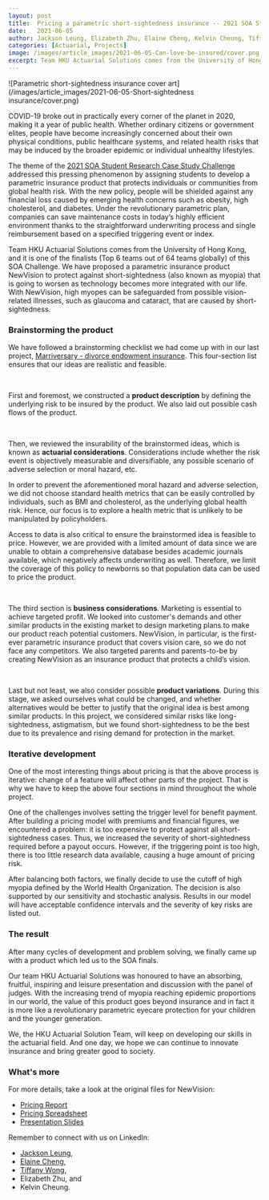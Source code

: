 ```yaml
---
layout: post
title:  Pricing a parametric short-sightedness insurance -- 2021 SOA Student Research Case Study Challenge Finalist
date:   2021-06-05
author: Jackson Leung, Elizabeth Zhu, Elaine Cheng, Kelvin Cheung, Tiffany Wong
categories: [Actuarial, Projects]
image: /images/article_images/2021-06-05-Can-love-be-insured/cover.png
excerpt: Team HKU Actuarial Solutions comes from the University of Hong Kong, and it is one of the finalists (Top 6 teams out of 64 teams globally) of this SOA Challenge. We have proposed a parametric insurance product NewVision to protect against short-sightedness...
---
```


![Parametric short-sightedness insurance cover art](/images/article_images/2021-06-05-Short-sightedness insurance/cover.png)


COVID-19 broke out in practically every corner of the planet in 2020, making it a year of public health. 
Whether ordinary citizens or government elites, people have become increasingly concerned about their own physical conditions, public healthcare systems, and related health risks that may be induced by the broader epidemic or individual unhealthy lifestyles.  

The theme of the [2021 SOA Student Research Case Study Challenge](https://www.soa.org/research/opportunities/2021-student-case-study/) addressed this pressing phenomenon by assigning students to develop a parametric insurance product that protects individuals or communities from global health risk.
With the new policy, people will be shielded against any financial loss caused by emerging health concerns such as obesity, high cholesterol, and diabetes.
Under the revolutionary parametric plan, companies can save maintenance costs in today’s highly efficient environment thanks to the straightforward underwriting process and single reimbursement based on a specified triggering event or index.

Team HKU Actuarial Solutions comes from the University of Hong Kong, and it is one of the finalists (Top 6 teams out of 64 teams globally) of this SOA Challenge. 
We have proposed a parametric insurance product NewVision to protect against short-sightedness (also  known as myopia) that is going to worsen as technology becomes more integrated with our life.
With NewVision, high myopes can be safeguarded from possible vision-related illnesses, such as glaucoma and cataract, that are caused by short-sightedness. 



### Brainstorming the product

We have followed a brainstorming checklist we had come up with in our last project, [Marriversary - divorce endowment insurance](https://actuarialcat.github.io/Marriversary/).
This four-section list ensures that our ideas are realistic and feasible. 

<p>&nbsp;</p>

First and foremost, we constructed a **product description** by defining the underlying risk to be insured by the product.
We also laid out possible cash flows of the product.

<p>&nbsp;</p>

Then, we reviewed the insurability of the brainstormed ideas, which is known as **actuarial considerations**.
Considerations include whether the risk event is objectively measurable and diversifiable, any possible scenario of adverse selection or moral hazard, etc. 

In order to prevent the aforementioned moral hazard and adverse selection, we did not choose standard health metrics that can be easily controlled by individuals, such as BMI and cholesterol, as the underlying global health risk.
Hence, our focus is to explore a health metric that is unlikely to be manipulated by policyholders. 

Access to data is also critical to ensure the brainstormed idea is feasible to price.
However, we are provided with a limited amount of data since we are unable to obtain a comprehensive database besides academic journals available, which negatively affects underwriting as well.
Therefore, we limit the coverage of this policy to newborns so that population data can be used to price the product. 

<p>&nbsp;</p>

The third section is **business considerations**. 
Marketing is essential to achieve targeted profit.
We looked into customer's demands and other similar products in the existing market to design marketing plans to make our product reach potential customers.
NewVision, in particular, is the first-ever parametric insurance product that covers vision care, so we do not face any competitors.
We also targeted parents and parents-to-be by creating NewVision as an insurance product that protects a child’s vision. 

<p>&nbsp;</p>

Last but not least, we also consider possible **product variations**.
During this stage, we asked ourselves what could be changed, and whether alternatives would be better to justify that the original idea is best among similar products.
In this project, we considered similar risks like long-sightedness, astigmatism, but we found short-sightedness to be the best due to its prevalence and rising demand for protection in the market.


### Iterative development

One of the most interesting things about pricing is that the above process is iterative: change of a feature will affect other parts of the project.
That is why we have to keep the above four sections in mind throughout the whole project. 

One of the challenges involves setting the trigger level for benefit payment.
After building a pricing model with premiums and financial figures, we encountered a problem: it is too expensive to protect against all short-sightedness cases.
Thus, we increased the severity of short-sightedness required before a payout occurs.
However, if the triggering point is too high, there is too little research data available, causing a huge amount of pricing risk.

After balancing both factors, we finally decide to use the cutoff of high myopia defined by the World Health Organization.
The decision is also supported by our sensitivity and stochastic analysis.
Results in our model will have acceptable confidence intervals and the severity of key risks are listed out.


### The result 

After many cycles of development and problem solving, we finally came up with a product which led us to the SOA finals.

Our team HKU Actuarial Solutions was honoured to have an absorbing, fruitful, inspiring and leisure presentation and discussion with the panel of judges.
With the increasing trend of myopia reaching epidemic proportions in our world, the value of this product goes beyond insurance and in fact it is more like a revolutionary parametric eyecare protection for your children and the younger generation.

We, the HKU Actuarial Solution Team, will keep on developing our skills in the actuarial field.
And one day, we hope we can continue to innovate insurance and bring greater good to society.



### What's more

For more details, take a look at the original files for NewVision:

- <a href="https://actuarialcat.github.io/SOA_Case_2021/HKU%20Actuarial%20Solutions_NEW%20WORLD%20Parametric%20Insurance%20Report.pdf" target="_blank" onclick="tag_share_event('view_external_file', 'NewVision pricing report');">Pricing Report</a>
- <a href="https://actuarialcat.github.io/SOA_Case_2021/HKU%20Actuarial%20Solution%20Pricing%20Spreadsheet.xlsm" target="_blank" onclick="tag_share_event('view_external_file', 'NewVision excel');">Pricing Spreadsheet</a>
- <a href="https://actuarialcat.github.io/SOA_Case_2021/HKU%20Actuarial%20Solution%20Pricing%20Spreadsheet.xlsm" target="_blank" onclick="tag_share_event('view_external_file', 'NewVision slides');">Presentation Slides</a>


Remember to connect with us on LinkedIn:
- <a href="https://www.linkedin.com/in/jackson-leung-805828174/" target="_blank" onclick="tag_share_event('linkedin_portfolio', '{{ page.title }}');">Jackson Leung</a>,
- <a href="https://www.linkedin.com/in/huiying-cheng-elaine/" target="_blank" onclick="tag_share_event('linkedin_teammates', '{{ page.title }}');">Elaine Cheng</a>,
- <a href="https://www.linkedin.com/in/tiffany-wong-b2551a203/" target="_blank" onclick="tag_share_event('linkedin_teammates', '{{ page.title }}');">Tiffany Wong</a>,
- Elizabeth Zhu, and
- Kelvin Cheung.




